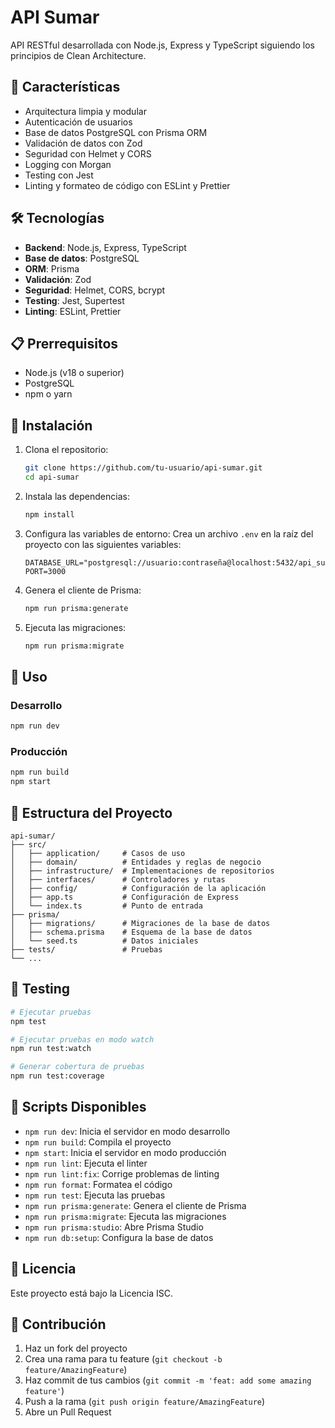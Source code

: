 # API Sumar

API RESTful desarrollada con Node.js, Express y TypeScript siguiendo los principios de Clean Architecture.

## 🚀 Características

- Arquitectura limpia y modular
- Autenticación de usuarios
- Base de datos PostgreSQL con Prisma ORM
- Validación de datos con Zod
- Seguridad con Helmet y CORS
- Logging con Morgan
- Testing con Jest
- Linting y formateo de código con ESLint y Prettier

## 🛠️ Tecnologías

- **Backend**: Node.js, Express, TypeScript
- **Base de datos**: PostgreSQL
- **ORM**: Prisma
- **Validación**: Zod
- **Seguridad**: Helmet, CORS, bcrypt
- **Testing**: Jest, Supertest
- **Linting**: ESLint, Prettier

## 📋 Prerrequisitos

- Node.js (v18 o superior)
- PostgreSQL
- npm o yarn

## 🔧 Instalación

1. Clona el repositorio:

   ```bash
   git clone https://github.com/tu-usuario/api-sumar.git
   cd api-sumar
   ```

2. Instala las dependencias:

   ```bash
   npm install
   ```

3. Configura las variables de entorno:
   Crea un archivo `.env` en la raíz del proyecto con las siguientes variables:

   ```
   DATABASE_URL="postgresql://usuario:contraseña@localhost:5432/api_sumar"
   PORT=3000
   ```

4. Genera el cliente de Prisma:

   ```bash
   npm run prisma:generate
   ```

5. Ejecuta las migraciones:
   ```bash
   npm run prisma:migrate
   ```

## 🚀 Uso

### Desarrollo

```bash
npm run dev
```

### Producción

```bash
npm run build
npm start
```

## 📁 Estructura del Proyecto

```
api-sumar/
├── src/
│   ├── application/     # Casos de uso
│   ├── domain/          # Entidades y reglas de negocio
│   ├── infrastructure/  # Implementaciones de repositorios
│   ├── interfaces/      # Controladores y rutas
│   ├── config/          # Configuración de la aplicación
│   ├── app.ts           # Configuración de Express
│   └── index.ts         # Punto de entrada
├── prisma/
│   ├── migrations/      # Migraciones de la base de datos
│   ├── schema.prisma    # Esquema de la base de datos
│   └── seed.ts          # Datos iniciales
├── tests/               # Pruebas
└── ...
```

## 🧪 Testing

```bash
# Ejecutar pruebas
npm test

# Ejecutar pruebas en modo watch
npm run test:watch

# Generar cobertura de pruebas
npm run test:coverage
```

## 📝 Scripts Disponibles

- `npm run dev`: Inicia el servidor en modo desarrollo
- `npm run build`: Compila el proyecto
- `npm start`: Inicia el servidor en modo producción
- `npm run lint`: Ejecuta el linter
- `npm run lint:fix`: Corrige problemas de linting
- `npm run format`: Formatea el código
- `npm run test`: Ejecuta las pruebas
- `npm run prisma:generate`: Genera el cliente de Prisma
- `npm run prisma:migrate`: Ejecuta las migraciones
- `npm run prisma:studio`: Abre Prisma Studio
- `npm run db:setup`: Configura la base de datos

## 📄 Licencia

Este proyecto está bajo la Licencia ISC.

## 👥 Contribución

1. Haz un fork del proyecto
2. Crea una rama para tu feature (`git checkout -b feature/AmazingFeature`)
3. Haz commit de tus cambios (`git commit -m 'feat: add some amazing feature'`)
4. Push a la rama (`git push origin feature/AmazingFeature`)
5. Abre un Pull Request

